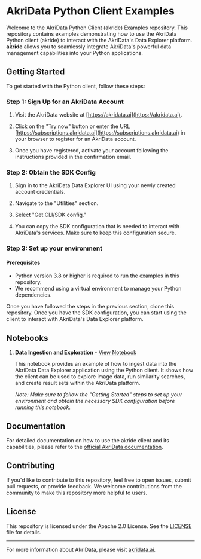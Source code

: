 # AkriData Python Client Examples


Welcome to the AkriData Python Client (akride) Examples repository. This repository contains examples demonstrating how to use the AkriData Python client (akride) to interact with the AkriData's Data Explorer platform.  **akride** allows you to seamlessly integrate AkriData's powerful data management capabilities into your Python applications.


## Getting Started

To get started with the Python client, follow these steps:

### Step 1: Sign Up for an AkriData Account

1. Visit the AkriData website at [https://akridata.ai](https://akridata.ai).

2. Click on the "Try now" button or enter the URL [https://subscriptions.akridata.ai](https://subscriptions.akridata.ai) in your browser to register for an AkriData account.

3. Once you have registered, activate your account following the instructions provided in the confirmation email.

### Step 2: Obtain the SDK Config

1. Sign in to the AkriData Data Explorer UI using your newly created account credentials.

2. Navigate to the "Utilities" section.

3. Select "Get CLI/SDK config."

4. You can copy the SDK configuration that is needed to interact with AkriData's services. Make sure to keep this configuration secure.

### Step 3: Set up your environment

#### Prerequisites

- Python version 3.8 or higher is required to run the examples in this repository.
- We recommend using a virtual environment to manage your Python dependencies.

Once you have followed the steps in the previous section, clone this repository. Once you have the SDK configuration, you can start using the client to interact with AkriData's Data Explorer platform.

## Notebooks


1. **Data Ingestion and Exploration** - [View Notebook](notebooks/akride_explore_dataset.ipynb)

   This notebook provides an example of how to ingest data into the AkriData Data Explorer application using the Python client. It shows how the client can be used to explore image data, run similarity searches, and create result sets within the AkriData platform.

   _Note: Make sure to follow the "Getting Started" steps to set up your environment and obtain the necessary SDK configuration before running this notebook._

## Documentation

For detailed documentation on how to use the akride client and its capabilities, please refer to the [official AkriData documentation](https://akridata-akride.readthedocs-hosted.com/en/latest/).

## Contributing

If you'd like to contribute to this repository, feel free to open issues, submit pull requests, or provide feedback. We welcome contributions from the community to make this repository more helpful to users.

## License

This repository is licensed under the Apache 2.0 License. See the [LICENSE](LICENSE) file for details.

---

For more information about AkriData, please visit [akridata.ai](https://www.akridata.ai).
